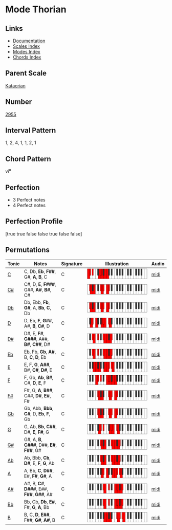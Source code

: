 # Mode Thorian

## Links

- [Documentation](README.md)
- [Scales Index](Scales.md)
- [Modes Index](Modes.md)
- [Chords Index](Chords.md)

## Parent Scale

[Katacrian](ScaleKatacrian.md)

## Number

[2955](https://ianring.com/musictheory/scales/2955)

## Interval Pattern

1, 2, 4, 1, 1, 2, 1

## Chord Pattern

vi⁰

## Perfection

- 3 Perfect notes
- 4 Perfect notes

## Perfection Profile

[true true false false true false false]

## Permutations

| Tonic | Notes | Signature | Illustration | Audio |
|-------|-------|-----------|--------------|-------|
| [C](ModeCNaturalThorian.md) | C, Db, **Eb**, **F##**, G#, **A**, **B**, C | C | ![CNaturalThorian](ModeCNaturalThorian.png) | [midi](https://github.com/edipermadi/music/blob/main/docs/ModeCNaturalThorian.mid?raw=true) |
| [C#](ModeCSharpThorian.md) | C#, D, **E**, **F###**, G##, **A#**, **B#**, C# | C | ![CSharpThorian](ModeCSharpThorian.png) | [midi](https://github.com/edipermadi/music/blob/main/docs/ModeCSharpThorian.mid?raw=true) |
| [Db](ModeDFlatThorian.md) | Db, Ebb, **Fb**, **G#**, A, **Bb**, **C**, Db | C | ![DFlatThorian](ModeDFlatThorian.png) | [midi](https://github.com/edipermadi/music/blob/main/docs/ModeDFlatThorian.mid?raw=true) |
| [D](ModeDNaturalThorian.md) | D, Eb, **F**, **G##**, A#, **B**, **C#**, D | C | ![DNaturalThorian](ModeDNaturalThorian.png) | [midi](https://github.com/edipermadi/music/blob/main/docs/ModeDNaturalThorian.mid?raw=true) |
| [D#](ModeDSharpThorian.md) | D#, E, **F#**, **G###**, A##, **B#**, **C##**, D# | C | ![DSharpThorian](ModeDSharpThorian.png) | [midi](https://github.com/edipermadi/music/blob/main/docs/ModeDSharpThorian.mid?raw=true) |
| [Eb](ModeEFlatThorian.md) | Eb, Fb, **Gb**, **A#**, B, **C**, **D**, Eb | C | ![EFlatThorian](ModeEFlatThorian.png) | [midi](https://github.com/edipermadi/music/blob/main/docs/ModeEFlatThorian.mid?raw=true) |
| [E](ModeENaturalThorian.md) | E, F, **G**, **A##**, B#, **C#**, **D#**, E | C | ![ENaturalThorian](ModeENaturalThorian.png) | [midi](https://github.com/edipermadi/music/blob/main/docs/ModeENaturalThorian.mid?raw=true) |
| [F](ModeFNaturalThorian.md) | F, Gb, **Ab**, **B#**, C#, **D**, **E**, F | C | ![FNaturalThorian](ModeFNaturalThorian.png) | [midi](https://github.com/edipermadi/music/blob/main/docs/ModeFNaturalThorian.mid?raw=true) |
| [F#](ModeFSharpThorian.md) | F#, G, **A**, **B##**, C##, **D#**, **E#**, F# | C | ![FSharpThorian](ModeFSharpThorian.png) | [midi](https://github.com/edipermadi/music/blob/main/docs/ModeFSharpThorian.mid?raw=true) |
| [Gb](ModeGFlatThorian.md) | Gb, Abb, **Bbb**, **C#**, D, **Eb**, **F**, Gb | C | ![GFlatThorian](ModeGFlatThorian.png) | [midi](https://github.com/edipermadi/music/blob/main/docs/ModeGFlatThorian.mid?raw=true) |
| [G](ModeGNaturalThorian.md) | G, Ab, **Bb**, **C##**, D#, **E**, **F#**, G | C | ![GNaturalThorian](ModeGNaturalThorian.png) | [midi](https://github.com/edipermadi/music/blob/main/docs/ModeGNaturalThorian.mid?raw=true) |
| [G#](ModeGSharpThorian.md) | G#, A, **B**, **C###**, D##, **E#**, **F##**, G# | C | ![GSharpThorian](ModeGSharpThorian.png) | [midi](https://github.com/edipermadi/music/blob/main/docs/ModeGSharpThorian.mid?raw=true) |
| [Ab](ModeAFlatThorian.md) | Ab, Bbb, **Cb**, **D#**, E, **F**, **G**, Ab | C | ![AFlatThorian](ModeAFlatThorian.png) | [midi](https://github.com/edipermadi/music/blob/main/docs/ModeAFlatThorian.mid?raw=true) |
| [A](ModeANaturalThorian.md) | A, Bb, **C**, **D##**, E#, **F#**, **G#**, A | C | ![ANaturalThorian](ModeANaturalThorian.png) | [midi](https://github.com/edipermadi/music/blob/main/docs/ModeANaturalThorian.mid?raw=true) |
| [A#](ModeASharpThorian.md) | A#, B, **C#**, **D###**, E##, **F##**, **G##**, A# | C | ![ASharpThorian](ModeASharpThorian.png) | [midi](https://github.com/edipermadi/music/blob/main/docs/ModeASharpThorian.mid?raw=true) |
| [Bb](ModeBFlatThorian.md) | Bb, Cb, **Db**, **E#**, F#, **G**, **A**, Bb | C | ![BFlatThorian](ModeBFlatThorian.png) | [midi](https://github.com/edipermadi/music/blob/main/docs/ModeBFlatThorian.mid?raw=true) |
| [B](ModeBNaturalThorian.md) | B, C, **D**, **E##**, F##, **G#**, **A#**, B | C | ![BNaturalThorian](ModeBNaturalThorian.png) | [midi](https://github.com/edipermadi/music/blob/main/docs/ModeBNaturalThorian.mid?raw=true) |
